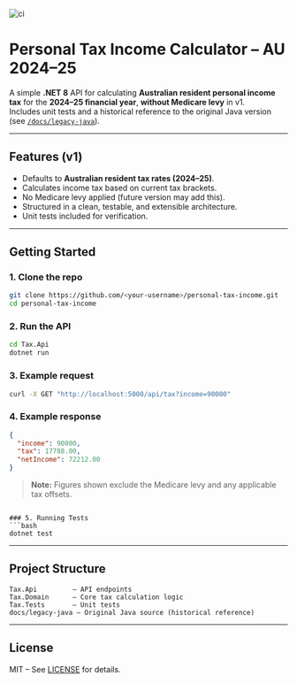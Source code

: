 ![ci](https://github.com/ManInTheRepo/personal-tax-income/actions/workflows/ci.yml/badge.svg)

# Personal Tax Income Calculator – AU 2024–25

A simple **.NET 8** API for calculating **Australian resident personal income tax** for the **2024–25 financial year**, **without Medicare levy** in v1.  
Includes unit tests and a historical reference to the original Java version (see [`/docs/legacy-java`](docs/legacy-java)).

---

## Features (v1)
- Defaults to **Australian resident tax rates (2024–25)**.
- Calculates income tax based on current tax brackets.
- No Medicare levy applied (future version may add this).
- Structured in a clean, testable, and extensible architecture.
- Unit tests included for verification.

---

## Getting Started

### 1. Clone the repo
```bash
git clone https://github.com/<your-username>/personal-tax-income.git
cd personal-tax-income
```

### 2. Run the API
```bash
cd Tax.Api
dotnet run
```

### 3. Example request
```bash
curl -X GET "http://localhost:5000/api/tax?income=90000"
```

### 4. Example response
```json
{
  "income": 90000,
  "tax": 17788.00,
  "netIncome": 72212.00
}
```
> **Note:** Figures shown exclude the Medicare levy and any applicable tax offsets.

```

### 5. Running Tests
```bash
dotnet test
```

---

## Project Structure
```
Tax.Api         – API endpoints
Tax.Domain      – Core tax calculation logic
Tax.Tests       – Unit tests
docs/legacy-java – Original Java source (historical reference)
```

---

## License
MIT – See [LICENSE](LICENSE) for details.
